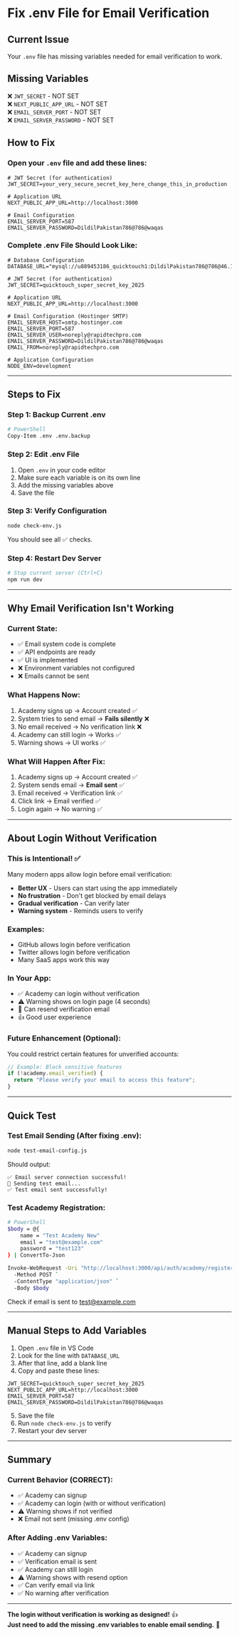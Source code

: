 # Fix .env File for Email Verification

## Current Issue

Your `.env` file has missing variables needed for email verification to work.

## Missing Variables

❌ `JWT_SECRET` - NOT SET  
❌ `NEXT_PUBLIC_APP_URL` - NOT SET  
❌ `EMAIL_SERVER_PORT` - NOT SET  
❌ `EMAIL_SERVER_PASSWORD` - NOT SET  

## How to Fix

### Open your `.env` file and add these lines:

```env
# JWT Secret (for authentication)
JWT_SECRET=your_very_secure_secret_key_here_change_this_in_production

# Application URL
NEXT_PUBLIC_APP_URL=http://localhost:3000

# Email Configuration
EMAIL_SERVER_PORT=587
EMAIL_SERVER_PASSWORD=DildilPakistan786@786@waqas
```

### Complete .env File Should Look Like:

```env
# Database Configuration
DATABASE_URL="mysql://u889453186_quicktouch1:DildilPakistan786@786@46.17.175.1:3306/u889453186_quicktouch1"

# JWT Secret (for authentication)
JWT_SECRET=quicktouch_super_secret_key_2025

# Application URL
NEXT_PUBLIC_APP_URL=http://localhost:3000

# Email Configuration (Hostinger SMTP)
EMAIL_SERVER_HOST=smtp.hostinger.com
EMAIL_SERVER_PORT=587
EMAIL_SERVER_USER=noreply@rapidtechpro.com
EMAIL_SERVER_PASSWORD=DildilPakistan786@786@waqas
EMAIL_FROM=noreply@rapidtechpro.com

# Application Configuration
NODE_ENV=development
```

---

## Steps to Fix

### Step 1: Backup Current .env
```bash
# PowerShell
Copy-Item .env .env.backup
```

### Step 2: Edit .env File
1. Open `.env` in your code editor
2. Make sure each variable is on its own line
3. Add the missing variables above
4. Save the file

### Step 3: Verify Configuration
```bash
node check-env.js
```

You should see all ✅ checks.

### Step 4: Restart Dev Server
```bash
# Stop current server (Ctrl+C)
npm run dev
```

---

## Why Email Verification Isn't Working

### Current State:
- ✅ Email system code is complete
- ✅ API endpoints are ready
- ✅ UI is implemented
- ❌ Environment variables not configured
- ❌ Emails cannot be sent

### What Happens Now:
1. Academy signs up → Account created ✅
2. System tries to send email → **Fails silently** ❌
3. No email received → No verification link ❌
4. Academy can still login → Works ✅
5. Warning shows → UI works ✅

### What Will Happen After Fix:
1. Academy signs up → Account created ✅
2. System sends email → **Email sent** ✅
3. Email received → Verification link ✅
4. Click link → Email verified ✅
5. Login again → No warning ✅

---

## About Login Without Verification

### This is Intentional! ✅

Many modern apps allow login before email verification:
- **Better UX** - Users can start using the app immediately
- **No frustration** - Don't get blocked by email delays
- **Gradual verification** - Can verify later
- **Warning system** - Reminds users to verify

### Examples:
- GitHub allows login before verification
- Twitter allows login before verification
- Many SaaS apps work this way

### In Your App:
- ✅ Academy can login without verification
- ⚠️ Warning shows on login page (4 seconds)
- 🔄 Can resend verification email
- 👍 Good user experience

### Future Enhancement (Optional):
You could restrict certain features for unverified accounts:
```javascript
// Example: Block sensitive features
if (!academy.email_verified) {
  return "Please verify your email to access this feature";
}
```

---

## Quick Test

### Test Email Sending (After fixing .env):

```bash
node test-email-config.js
```

Should output:
```
✅ Email server connection successful!
📨 Sending test email...
✅ Test email sent successfully!
```

### Test Academy Registration:

```bash
# PowerShell
$body = @{
    name = "Test Academy New"
    email = "test@example.com"
    password = "test123"
} | ConvertTo-Json

Invoke-WebRequest -Uri "http://localhost:3000/api/auth/academy/register" `
  -Method POST `
  -ContentType "application/json" `
  -Body $body
```

Check if email is sent to test@example.com

---

## Manual Steps to Add Variables

1. Open `.env` file in VS Code
2. Look for the line with `DATABASE_URL`
3. After that line, add a blank line
4. Copy and paste these lines:

```
JWT_SECRET=quicktouch_super_secret_key_2025
NEXT_PUBLIC_APP_URL=http://localhost:3000
EMAIL_SERVER_PORT=587
EMAIL_SERVER_PASSWORD=DildilPakistan786@786@waqas
```

5. Save the file
6. Run `node check-env.js` to verify
7. Restart your dev server

---

## Summary

### Current Behavior (CORRECT):
- ✅ Academy can signup
- ✅ Academy can login (with or without verification)
- ⚠️ Warning shows if not verified
- ❌ Email not sent (missing .env config)

### After Adding .env Variables:
- ✅ Academy can signup
- ✅ Verification email is sent
- ✅ Academy can still login
- ⚠️ Warning shows with resend option
- ✅ Can verify email via link
- ✅ No warning after verification

---

**The login without verification is working as designed!** 👍  
**Just need to add the missing .env variables to enable email sending.** 📧

